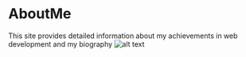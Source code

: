 # AboutMe
This site provides detailed information about my achievements in web development and my biography
![alt text](https://sun9-6.userapi.com/impg/JfwCihDTVrT3UCyFKtNnmBCrhYwoc02JOcefqg/Iii7tZu1ZyA.jpg?size=1914x957&quality=95&sign=da79ee3c9ea7e6c75b8b4418a8259d96&type=album)
